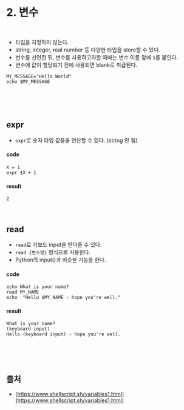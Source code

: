 # 2. 변수

<br>

- 타입을 지정하지 않는다.
- string, integer, real number 등 다양한 타입을 store할 수 있다.
- 변수를 선언한 뒤, 변수를 사용하고자할 때에는 변수 이름 앞에 `$`를 붙인다.
- 변수에 값이 할당되기 전에 사용되면 blank로 취급된다.

``` shell
MY_MESSAGE="Hello World"
echo $MY_MESSAGE
```

<br><br><br>


## expr

- `expr`로 숫자 타입 값들을 연산할 수 있다. (string 안 됨)

#### code
``` shell
X = 1
expr $X + 1
```
#### result
``` terminal
2
```

<br>


## read

- `read`로 키보드 input을 받아올 수 있다.
- `read {변수명}` 형식으로 사용한다.
- Python의 input()과 비슷한 기능을 한다.

#### code
``` shell
echo What is your name?
read MY_NAME
echo  "Hello $MY_NAME - hope you're well."
```
#### result
``` terminal
What is your name?
(keyboard input)
Hello (keyboard input) - hope you're well.
```



<br><br><br>


## 출처
- [https://www.shellscript.sh/variables1.html](https://www.shellscript.sh/variables1.html)
